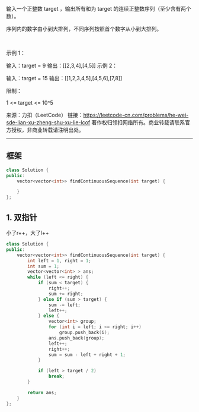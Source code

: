 输入一个正整数 target ，输出所有和为 target 的连续正整数序列（至少含有两个数）。

序列内的数字由小到大排列，不同序列按照首个数字从小到大排列。

 

示例 1：

输入：target = 9
输出：[[2,3,4],[4,5]]
示例 2：

输入：target = 15
输出：[[1,2,3,4,5],[4,5,6],[7,8]]
 

限制：

1 <= target <= 10^5

来源：力扣（LeetCode）
链接：https://leetcode-cn.com/problems/he-wei-sde-lian-xu-zheng-shu-xu-lie-lcof
著作权归领扣网络所有。商业转载请联系官方授权，非商业转载请注明出处。
____________________________  
  
## 框架
```cpp
class Solution {
public:
    vector<vector<int>> findContinuousSequence(int target) {

    }
};
```
  
## 1. 双指针
小了r++，大了l++
```cpp
class Solution {
public:
    vector<vector<int>> findContinuousSequence(int target) {
        int left = 1, right = 1;
        int sum = 1;
        vector<vector<int> > ans;
        while (left <= right) {
            if (sum < target) {
                right++;
                sum += right;
            } else if (sum > target) {
                sum -= left;
                left++;
            } else {
                vector<int> group;
                for (int i = left; i <= right; i++)
                    group.push_back(i);
                ans.push_back(group);
                left++;
                right++;
                sum = sum - left + right + 1;
            }

            if (left > target / 2)
                break;
        }

        return ans;
    }
};
```